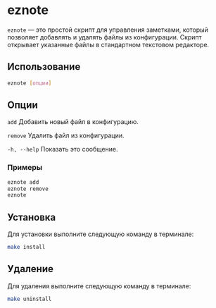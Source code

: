 # eznote
`eznote` — это простой скрипт для управления заметками, который позволяет добавлять и удалять файлы из конфигурации. Скрипт открывает указанные файлы в стандартном текстовом редакторе.

## Использование

```bash
eznote [опции]
```

## Опции

`add` Добавить новый файл в конфигурацию.

`remove` Удалить файл из конфигурации.

`-h, --help` Показать это сообщение.

### Примеры

```bash
eznote add
eznote remove
eznote
```

## Установка

Для установки выполните следующую команду в терминале:

```bash
make install
```

## Удаление

Для удаления выполните следующую команду в терминале:

```bash
make uninstall
```
